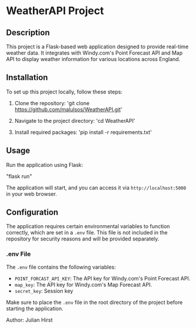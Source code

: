 # WeatherAPI Project

## Description
This project is a Flask-based web application designed to provide real-time weather data. It integrates with Windy.com's Point Forecast API and Map API to display weather information for various locations across England.

## Installation

To set up this project locally, follow these steps:

1. Clone the repository:
'git clone https://github.com/malulsos/WeatherAPI.git'

2. Navigate to the project directory:
'cd WeatherAPI'

3. Install required packages:
'pip install -r requirements.txt'

## Usage

Run the application using Flask:

"flask run"

The application will start, and you can access it via `http://localhost:5000` in your web browser.

## Configuration

The application requires certain environmental variables to function correctly, which are set in a `.env` file. This file is not included in the repository for security reasons and will be provided separately.

### .env File

The `.env` file contains the following variables:

- `POINT_FORCAST_API_KEY`: The API key for Windy.com's Point Forecast API.
- `map_key`: The API key for Windy.com's Map Forecast API.
- `secret_key`: Session key

Make sure to place the `.env` file in the root directory of the project before starting the application.

Author: Julian Hirst
